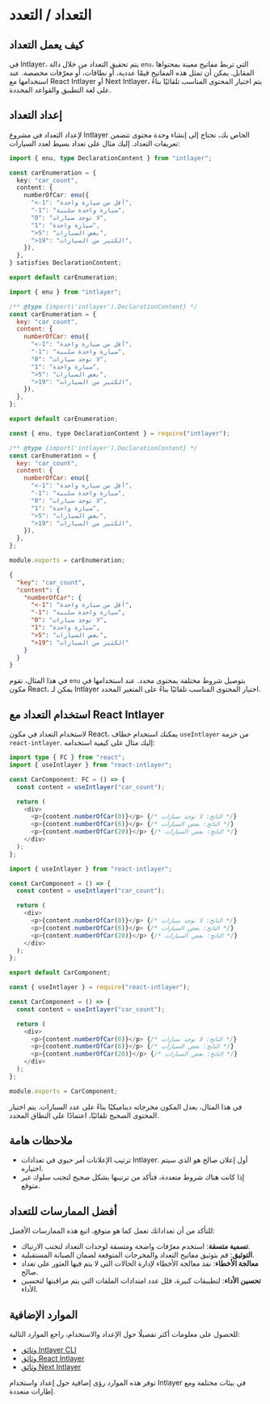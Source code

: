 # التعداد / التعدد

## كيف يعمل التعداد

في Intlayer، يتم تحقيق التعداد من خلال دالة `enu`، التي تربط مفاتيح معينة بمحتواها المقابل. يمكن أن تمثل هذه المفاتيح قيمًا عددية، أو نطاقات، أو معرّفات مخصصة. عند استخدامها مع React Intlayer أو Next Intlayer، يتم اختيار المحتوى المناسب تلقائيًا بناءً على لغة التطبيق والقواعد المحددة.

## إعداد التعداد

لإعداد التعداد في مشروع Intlayer الخاص بك، تحتاج إلى إنشاء وحدة محتوى تتضمن تعريفات التعداد. إليك مثال على تعداد بسيط لعدد السيارات:

```typescript fileName="**/*.content.ts" contentDeclarationFormat="typescript"
import { enu, type DeclarationContent } from "intlayer";

const carEnumeration = {
  key: "car_count",
  content: {
    numberOfCar: enu({
      "<-1": "أقل من سيارة واحدة",
      "-1": "سيارة واحدة سلبية",
      "0": "لا توجد سيارات",
      "1": "سيارة واحدة",
      ">5": "بعض السيارات",
      ">19": "الكثير من السيارات",
    }),
  },
} satisfies DeclarationContent;

export default carEnumeration;
```

```javascript fileName="**/*.content.mjs" contentDeclarationFormat="esm"
import { enu } from "intlayer";

/** @type {import('intlayer').DeclarationContent} */
const carEnumeration = {
  key: "car_count",
  content: {
    numberOfCar: enu({
      "<-1": "أقل من سيارة واحدة",
      "-1": "سيارة واحدة سلبية",
      "0": "لا توجد سيارات",
      "1": "سيارة واحدة",
      ">5": "بعض السيارات",
      ">19": "الكثير من السيارات",
    }),
  },
};

export default carEnumeration;
```

```javascript fileName="**/*.content.cjs" contentDeclarationFormat="commonjs"
const { enu, type DeclarationContent } = require("intlayer");

/** @type {import('intlayer').DeclarationContent} */
const carEnumeration = {
  key: "car_count",
  content: {
    numberOfCar: enu({
      "<-1": "أقل من سيارة واحدة",
      "-1": "سيارة واحدة سلبية",
      "0": "لا توجد سيارات",
      "1": "سيارة واحدة",
      ">5": "بعض السيارات",
      ">19": "الكثير من السيارات",
    }),
  },
};

module.exports = carEnumeration;
```

```json fileName="**/*.content.json" contentDeclarationFormat="json"
{
  "key": "car_count",
  "content": {
    "numberOfCar": {
      "<-1": "أقل من سيارة واحدة",
      "-1": "سيارة واحدة سلبية",
      "0": "لا توجد سيارات",
      "1": "سيارة واحدة",
      ">5": "بعض السيارات",
      ">19": "الكثير من السيارات"
    }
  }
}
```

في هذا المثال، تقوم `enu` بتوصيل شروط مختلفة بمحتوى محدد. عند استخدامها في مكون React، يمكن لـ Intlayer اختيار المحتوى المناسب تلقائيًا بناءً على المتغير المحدد.

## استخدام التعداد مع React Intlayer

لاستخدام التعداد في مكون React، يمكنك استخدام خطاف `useIntlayer` من حزمة `react-intlayer`. إليك مثال على كيفية استخدامه:

```typescript fileName="**/*.tsx" codeFormat="typescript"
import type { FC } from "react";
import { useIntlayer } from "react-intlayer";

const CarComponent: FC = () => {
  const content = useIntlayer("car_count");

  return (
    <div>
      <p>{content.numberOfCar(0)}</p> {/* الناتج: لا توجد سيارات */}
      <p>{content.numberOfCar(6)}</p> {/* الناتج: بعض السيارات */}
      <p>{content.numberOfCar(20)}</p> {/* الناتج: بعض السيارات */}
    </div>
  );
};
```

```javascript fileName="**/*.mjx" codeFormat="esm"
import { useIntlayer } from "react-intlayer";

const CarComponent = () => {
  const content = useIntlayer("car_count");

  return (
    <div>
      <p>{content.numberOfCar(0)}</p> {/* الناتج: لا توجد سيارات */}
      <p>{content.numberOfCar(6)}</p> {/* الناتج: بعض السيارات */}
      <p>{content.numberOfCar(20)}</p> {/* الناتج: بعض السيارات */}
    </div>
  );
};

export default CarComponent;
```

```javascript fileName="**/*.cjs" codeFormat="commonjs"
const { useIntlayer } = require("react-intlayer");

const CarComponent = () => {
  const content = useIntlayer("car_count");

  return (
    <div>
      <p>{content.numberOfCar(0)}</p> {/* الناتج: لا توجد سيارات */}
      <p>{content.numberOfCar(6)}</p> {/* الناتج: بعض السيارات */}
      <p>{content.numberOfCar(20)}</p> {/* الناتج: بعض السيارات */}
    </div>
  );
};

module.exports = CarComponent;
```

في هذا المثال، يعدل المكون مخرجاته ديناميكيًا بناءً على عدد السيارات. يتم اختيار المحتوى الصحيح تلقائيًا، اعتمادًا على النطاق المحدد.

## ملاحظات هامة

- ترتيب الإعلانات أمر حيوي في تعدادات Intlayer. أول إعلان صالح هو الذي سيتم اختياره.
- إذا كانت هناك شروط متعددة، فتأكد من ترتيبها بشكل صحيح لتجنب سلوك غير متوقع.

## أفضل الممارسات للتعداد

للتأكد من أن تعداداتك تعمل كما هو متوقع، اتبع هذه الممارسات الأفضل:

- **تسمية متسقة**: استخدم معرّفات واضحة ومتسقة لوحدات التعداد لتجنب الارتباك.
- **التوثيق**: قم بتوثيق مفاتيح التعداد والمخرجات المتوقعة لضمان الصيانة المستقبلية.
- **معالجة الأخطاء**: نفذ معالجة الأخطاء لإدارة الحالات التي لا يتم فيها العثور على تعداد صالح.
- **تحسين الأداء**: لتطبيقات كبيرة، قلل عدد امتدادات الملفات التي يتم مراقبتها لتحسين الأداء.

## الموارد الإضافية

للحصول على معلومات أكثر تفصيلًا حول الإعداد والاستخدام، راجع الموارد التالية:

- [وثائق Intlayer CLI](https://github.com/aymericzip/intlayer/blob/main/docs/ar/intlayer_cli.md)
- [وثائق React Intlayer](https://github.com/aymericzip/intlayer/blob/main/docs/ar/intlayer_with_create_react_app.md)
- [وثائق Next Intlayer](https://github.com/aymericzip/intlayer/blob/main/docs/ar/intlayer_with_nextjs_15.md)

توفر هذه الموارد رؤى إضافية حول إعداد واستخدام Intlayer في بيئات مختلفة ومع إطارات متعددة.
